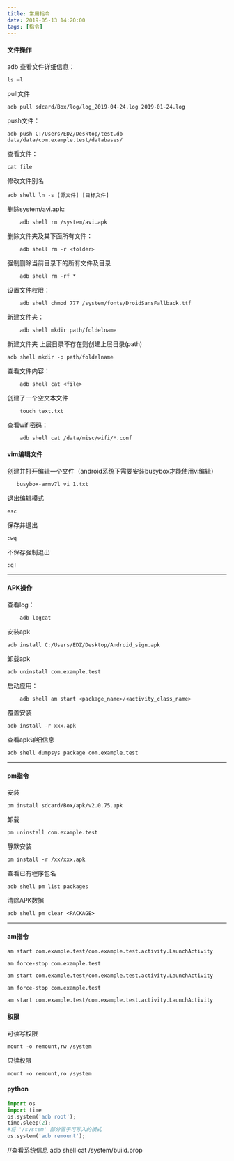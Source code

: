 ```yaml
---
title: 常用指令
date: 2019-05-13 14:20:00
tags: [指令]
---
```



#### 文件操作

adb 查看文件详细信息： 
    
    ls –l

pull文件

    adb pull sdcard/Box/log/log_2019-04-24.log 2019-01-24.log

push文件：

    adb push C:/Users/EDZ/Desktop/test.db data/data/com.example.test/databases/

查看文件：
    
    cat file
    
修改文件别名

    adb shell ln -s [源文件] [目标文件]
    
删除system/avi.apk:

        adb shell rm /system/avi.apk

删除文件夹及其下面所有文件：

        adb shell rm -r <folder>
        
强制删除当前目录下的所有文件及目录

        adb shell rm -rf *

设置文件权限：

        adb shell chmod 777 /system/fonts/DroidSansFallback.ttf
新建文件夹：

        adb shell mkdir path/foldelname
新建文件夹 上层目录不存在则创建上层目录(path)

    adb shell mkdir -p path/foldelname

查看文件内容：

        adb shell cat <file>
        
创建了一个空文本文件
        
        touch text.txt

查看wifi密码：

        adb shell cat /data/misc/wifi/*.conf
        
#### vim编辑文件

创建并打开编辑一个文件（android系统下需要安装busybox才能使用vi编辑）

       busybox-armv7l vi 1.txt 
        
退出编辑模式 

    esc   

保存并退出

    :wq
    
不保存强制退出

    :q!

        
---    
#### APK操作
    
查看log：

        adb logcat

安装apk

    adb install C:/Users/EDZ/Desktop/Android_sign.apk

卸载apk

    adb uninstall com.example.test

启动应用：
      
        adb shell am start <package_name>/<activity_class_name>

覆盖安装

    adb install -r xxx.apk

查看apk详细信息
    
    adb shell dumpsys package com.example.test
---
#### pm指令

安装

    pm install sdcard/Box/apk/v2.0.75.apk

卸载

    pm uninstall com.example.test

静默安装

    pm install -r /xx/xxx.apk

查看已有程序包名

    adb shell pm list packages

清除APK数据
    
    adb shell pm clear <PACKAGE>

---
#### am指令

    am start com.example.test/com.example.test.activity.LaunchActivity

    am force-stop com.example.test

    am start com.example.test/com.example.test.activity.LaunchActivity

    am force-stop com.example.test

    am start com.example.test/com.example.test.activity.LaunchActivity


#### 权限
可读写权限
    
    mount -o remount,rw /system
只读权限    
    
    mount -o remount,ro /system
    
#### python    
```python
import os
import time
os.system('adb root');
time.sleep(2);
#将 '/system' 部分置于可写入的模式
os.system('adb remount');
```    

//查看系统信息
adb shell cat /system/build.prop